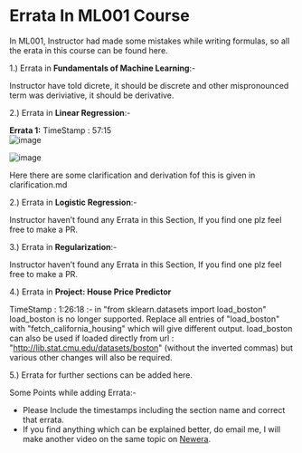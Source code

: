 # Errata In ML001 Course  

In ML001, Instructor had made some mistakes while writing formulas, so all the erata in this course can be found here. 

1.) Errata in **Fundamentals of Machine Learning**:- 

Instructor have told dicrete, it should be discrete and other mispronounced term was deriviative, it should be derivative. 

2.) Errata in **Linear Regression**:-  

__Errata 1:__ TimeStamp : 57:15  
![image](https://user-images.githubusercontent.com/81796368/131498479-f8103071-cf28-45be-b466-f3776b84c812.png)

![image](https://user-images.githubusercontent.com/81796368/131492337-1e3fa1d7-38c7-4978-a5ed-4f11efc2e28f.png)

Here there are some clarification and derivation fof this is given in clarification.md

2.) Errata in **Logistic Regression**:- 

Instructor haven’t found any Errata in this Section, If you find one plz feel free to make a PR.

3.) Errata in **Regularization**:- 

Instructor haven’t found any Errata in this Section, If you find one plz feel free to make a PR. 

4.) Errata in **Project: House Price Predictor**

TimeStamp : 1:26:18 :-
in "from sklearn.datasets import load_boston"
load_boston is no longer supported.
Replace all entries of "load_boston" with "fetch_california_housing" which will give different output.
load_boston can also be used if loaded directly from url : "http://lib.stat.cmu.edu/datasets/boston" (without the inverted commas) but various other changes will also be required.

5.) Errata for further sections can be added here. 

Some Points while adding Errata:-  

- Please Include the timestamps including the section name and correct that errata.  
- If you find anything which can be explained better, do email me, I will make another video on the same topic on [Newera](https://youtube.com/c/neweraa). 
